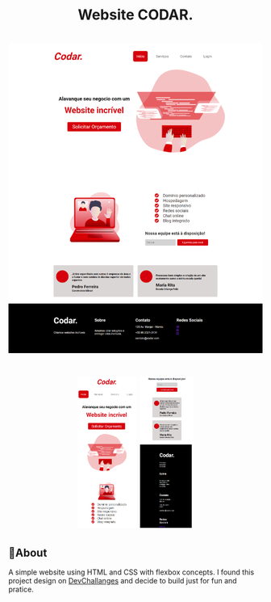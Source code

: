 <h1 align="center">
    Website CODAR.
</h1>

<h1>
    <img src="assets/images/desktop.png">
</h1>

<h1 align="center">
    <img src="assets/images/mobile01.png" height="300">
    <img src="assets/images/mobile02.png" height="300">
</h1>

## 🚩About
A simple website using HTML and CSS with flexbox concepts. I found this project design on [DevChallanges](https://devchallenge.now.sh/challenges/5ed47992adee277fae224a0b/details) and decide to build just for fun and pratice.
